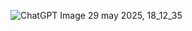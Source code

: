 ![ChatGPT Image 29 may 2025, 18_12_35](https://github.com/user-attachments/assets/03e693e8-d028-4899-8898-aad9d19374e7)
